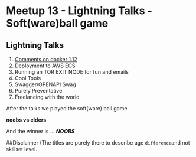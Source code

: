 # Meetup 13 - Lightning Talks - Soft(ware)ball game

## Lightning Talks

1. [Comments on docker 1.12](https://github.com/devstaff-crete/meetup13-LightningTalks-SoftwareballGame/presentations/docker1.12.lt.devstaff.pdf)
2. Deployment to AWS ECS 
3. Running an TOR EXIT NODE for fun and emails
4. Cool Tools
5. Swagger/OPENAPI Swag
6. Purely Preventative
7. Freelancing with the world

After the talks we played the soft(ware) ball game.

**noobs vs elders**

And the winner is ... ***NOOBS***

##Disclaimer
(The titles are purely there to describe age `difference`and not skillset level.
